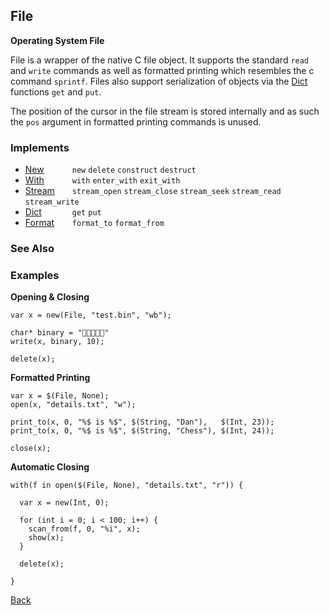 File
----
__Operating System File__

File is a wrapper of the native C file object. It supports the standard `read` and `write` commands as well as formatted printing which resembles the c command `sprintf`. Files also support serialization of objects via the [Dict](reference/dict) functions `get` and `put`.

The position of the cursor in the file stream is stored internally and as such the `pos` argument in formatted printing commands is unused.


### Implements

* <span style="width:75px; float:left;">[New](new)</span> `new` `delete` `construct` `destruct`
* <span style="width:75px; float:left;">[With](with)</span> `with` `enter_with` `exit_with`
* <span style="width:75px; float:left;">[Stream](stream)</span> `stream_open` `stream_close` `stream_seek` `stream_read` `stream_write`
* <span style="width:75px; float:left;">[Dict](dict)</span> `get` `put`
* <span style="width:75px; float:left;">[Format](format)</span> `format_to` `format_from`


### See Also



### Examples

__Opening & Closing__
    
    var x = new(File, "test.bin", "wb");
  
    char* binary = "     "
    write(x, binary, 10);
    
    delete(x);
    
__Formatted Printing__
    
    var x = $(File, None);
    open(x, "details.txt", "w");
    
    print_to(x, 0, "%$ is %$", $(String, "Dan"),   $(Int, 23));
    print_to(x, 0, "%$ is %$", $(String, "Chess"), $(Int, 24));
    
    close(x);
    
__Automatic Closing__
    
    with(f in open($(File, None), "details.txt", "r")) {
      
      var x = new(Int, 0);
      
      for (int i = 0; i < 100; i++) {
        scan_from(f, 0, "%i", x);
        show(x);
      }
      
      delete(x);
      
    }

[Back](/documentation)
